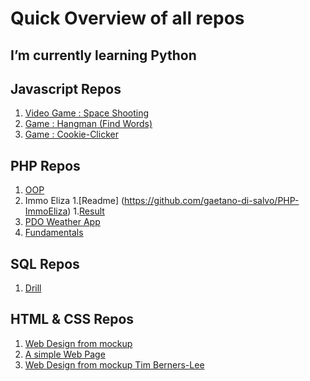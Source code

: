 # Quick Overview of all repos

## I’m currently learning Python

## Javascript Repos
 1. [Video Game : Space Shooting](https://gaetano-di-salvo.github.io/js-video-game-space-shooting/)
 1. [Game : Hangman (Find Words)](https://gaetano-di-salvo.github.io/js-game-find-word/)
 1. [Game : Cookie-Clicker](https://gaetano-di-salvo.github.io/cookie-clicker/)
 
 
## PHP Repos
 1. [OOP](https://github.com/gaetano-di-salvo/php-oop)
 1. Immo Eliza
    1.[Readme] (https://github.com/gaetano-di-salvo/PHP-ImmoEliza)
    1.[Result](https://immoeliza.herokuapp.com/)
 1. [PDO Weather App](https://github.com/gaetano-di-salvo/php-pdo)   
 1. [Fundamentals](https://github.com/gaetano-di-salvo/PHP-fundamentals)
 

## SQL Repos
 1. [Drill](https://github.com/gaetano-di-salvo/sql-drill)
 

## HTML & CSS Repos
 1. [Web Design from mockup](https://gaetano-di-salvo.github.io/web-design-from-mockup-ppds/)
 1. [A simple Web Page](https://gaetano-di-salvo.github.io/page-fictive/)
 1. [Web Design from mockup Tim Berners-Lee](https://gaetano-di-salvo.github.io/web-design-from-mockup-tim-berners-lee/)
 

 
